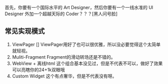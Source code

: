 
首先，你要有一个国际水平的 Art Designer，然后你要有一个一线水准的 UI Designer 外加一个超越天际的 Coder？？？[黑人问号脸]

## 常见实现模式
1. ViewPager []
ViewPager用好了也可以很优雅，所以没必要觉得这个太简单就轻视。
2. Muliti-Fragment
Fragment的滑动转场还是不错的。
3. WebView + 离线html
这个组合基本没见过，但是不代表不可以，做好了效果可以亮瞎你的24+1k双眼哦
4. Custom Widget
这个有点奢华，但是不代表没有呀。